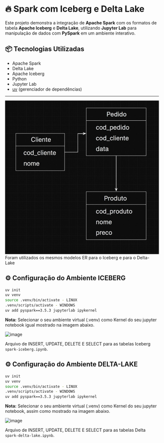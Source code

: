 # 🔥 Spark com Iceberg e Delta Lake

Este projeto demonstra a integração de **Apache Spark** com os formatos de tabela **Apache Iceberg** e **Delta Lake**, utilizando **Jupyter Lab** para manipulação de dados com **PySpark** em um ambiente interativo.

## 📦 Tecnologias Utilizadas

- Apache Spark
- Delta Lake
- Apache Iceberg
- Python
- Jupyter Lab
- [uv](https://github.com/astral-sh/uv) (gerenciador de dependências)

---

![Modelo ER - ICEBERG e Delta](Modelo-ER.jpeg)
Foram utilizados os mesmos modelos ER para o Iceberg e para o Delta-Lake

## ⚙️ Configuração do Ambiente ICEBERG

```bash copy
uv init
uv venv
source .venv/bin/activate - LINUX
.venv/scripts/activate - WINDOWS
uv add pyspark==3.5.3 jupyterlab ipykernel
```

**Nota:** Selecionar o seu ambiente virtual (.venv) como Kernel do seu jupyter notebook igual mostrado na imagem abaixo.

![image](https://github.com/user-attachments/assets/6394e5b6-c51e-4245-bad2-450d864e422a)

Arquivo de INSERT, UPDATE, DELETE E SELECT para as tabelas Iceberg `spark-iceberg.ipynb`.

## ⚙️ Configuração do Ambiente DELTA-LAKE

```bash copy
uv init
uv venv
source .venv/bin/activate - LINUX
.venv/scripts/activate - WINDOWS
uv add pyspark==3.5.3 jupyterlab ipykernel
```

**Nota:** Selecionar o seu ambiente virtual (.venv) como Kernel do seu jupyter notebook, assim como mostrado na imagem abaixo.

![image](https://github.com/user-attachments/assets/6394e5b6-c51e-4245-bad2-450d864e422a)

Arquivo de INSERT, UPDATE, DELETE E SELECT para as tabelas Delta `spark-delta-lake.ipynb`.
